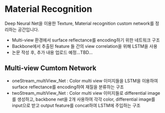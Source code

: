 # Material Recognition 

Deep Neural Net을 이용한 Texture, Material recognition custom network를 정리하는 공간입니다.


- Multi-view 환경에서 surface reflectance를 encoding하기 위한 네트워크 구조
- Backbone에서 추출된 feature 들 간의 view correlation을 위해 LSTM을 사용
- 논문 작성 후, 추가 내용 업로드 예정...TBD...

## Multi-view Cumtom Network
- oneStream_multiView_Net : Color multi view 이미지들을 LSTM을 이용하여 surface reflectance를 encoding하여 재질을 분류하는 구조
- twoStream_multiView_Net : Color multi view 이미지들로 differential image를 생성하고, backbone net을 2개 사용하여 각각 color, differential image를 input으로 받고 output feature를 concat하여 LSTM에 주입하는 구조


